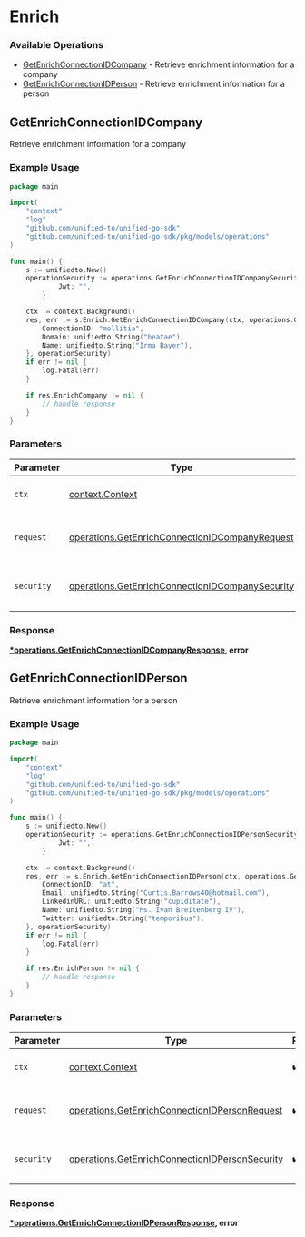 # Enrich

### Available Operations

* [GetEnrichConnectionIDCompany](#getenrichconnectionidcompany) - Retrieve enrichment information for a company
* [GetEnrichConnectionIDPerson](#getenrichconnectionidperson) - Retrieve enrichment information for a person

## GetEnrichConnectionIDCompany

Retrieve enrichment information for a company

### Example Usage

```go
package main

import(
	"context"
	"log"
	"github.com/unified-to/unified-go-sdk"
	"github.com/unified-to/unified-go-sdk/pkg/models/operations"
)

func main() {
    s := unifiedto.New()
    operationSecurity := operations.GetEnrichConnectionIDCompanySecurity{
            Jwt: "",
        }

    ctx := context.Background()
    res, err := s.Enrich.GetEnrichConnectionIDCompany(ctx, operations.GetEnrichConnectionIDCompanyRequest{
        ConnectionID: "mollitia",
        Domain: unifiedto.String("beatae"),
        Name: unifiedto.String("Irma Bayer"),
    }, operationSecurity)
    if err != nil {
        log.Fatal(err)
    }

    if res.EnrichCompany != nil {
        // handle response
    }
}
```

### Parameters

| Parameter                                                                                                          | Type                                                                                                               | Required                                                                                                           | Description                                                                                                        |
| ------------------------------------------------------------------------------------------------------------------ | ------------------------------------------------------------------------------------------------------------------ | ------------------------------------------------------------------------------------------------------------------ | ------------------------------------------------------------------------------------------------------------------ |
| `ctx`                                                                                                              | [context.Context](https://pkg.go.dev/context#Context)                                                              | :heavy_check_mark:                                                                                                 | The context to use for the request.                                                                                |
| `request`                                                                                                          | [operations.GetEnrichConnectionIDCompanyRequest](../../models/operations/getenrichconnectionidcompanyrequest.md)   | :heavy_check_mark:                                                                                                 | The request object to use for the request.                                                                         |
| `security`                                                                                                         | [operations.GetEnrichConnectionIDCompanySecurity](../../models/operations/getenrichconnectionidcompanysecurity.md) | :heavy_check_mark:                                                                                                 | The security requirements to use for the request.                                                                  |


### Response

**[*operations.GetEnrichConnectionIDCompanyResponse](../../models/operations/getenrichconnectionidcompanyresponse.md), error**


## GetEnrichConnectionIDPerson

Retrieve enrichment information for a person

### Example Usage

```go
package main

import(
	"context"
	"log"
	"github.com/unified-to/unified-go-sdk"
	"github.com/unified-to/unified-go-sdk/pkg/models/operations"
)

func main() {
    s := unifiedto.New()
    operationSecurity := operations.GetEnrichConnectionIDPersonSecurity{
            Jwt: "",
        }

    ctx := context.Background()
    res, err := s.Enrich.GetEnrichConnectionIDPerson(ctx, operations.GetEnrichConnectionIDPersonRequest{
        ConnectionID: "at",
        Email: unifiedto.String("Curtis.Barrows40@hotmail.com"),
        LinkedinURL: unifiedto.String("cupiditate"),
        Name: unifiedto.String("Ms. Ivan Breitenberg IV"),
        Twitter: unifiedto.String("temporibus"),
    }, operationSecurity)
    if err != nil {
        log.Fatal(err)
    }

    if res.EnrichPerson != nil {
        // handle response
    }
}
```

### Parameters

| Parameter                                                                                                        | Type                                                                                                             | Required                                                                                                         | Description                                                                                                      |
| ---------------------------------------------------------------------------------------------------------------- | ---------------------------------------------------------------------------------------------------------------- | ---------------------------------------------------------------------------------------------------------------- | ---------------------------------------------------------------------------------------------------------------- |
| `ctx`                                                                                                            | [context.Context](https://pkg.go.dev/context#Context)                                                            | :heavy_check_mark:                                                                                               | The context to use for the request.                                                                              |
| `request`                                                                                                        | [operations.GetEnrichConnectionIDPersonRequest](../../models/operations/getenrichconnectionidpersonrequest.md)   | :heavy_check_mark:                                                                                               | The request object to use for the request.                                                                       |
| `security`                                                                                                       | [operations.GetEnrichConnectionIDPersonSecurity](../../models/operations/getenrichconnectionidpersonsecurity.md) | :heavy_check_mark:                                                                                               | The security requirements to use for the request.                                                                |


### Response

**[*operations.GetEnrichConnectionIDPersonResponse](../../models/operations/getenrichconnectionidpersonresponse.md), error**

